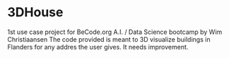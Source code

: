 # 3DHouse
1st use case project for BeCode.org A.I. / Data Science bootcamp
by Wim Christiaansen
The code provided is meant to 3D visualize buildings in Flanders for any addres the user gives.
It needs improvement.
